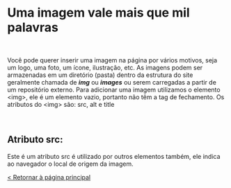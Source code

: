 # Uma imagem vale mais que mil palavras

  
  
&nbsp;
  
  

Você pode querer inserir uma imagem na página por vários motivos, seja um logo, uma foto, um ícone, ilustração, etc. As imagens podem ser armazenadas em um diretório (pasta) dentro da estrutura do site geralmente chamada de ***img*** ou ***images*** ou serem carregadas a partir de um repositório externo.
Para adicionar uma imagem utilizamos o elemento \<img\>, ele é um elemento vazio, portanto não têm a tag de fechamento. Os atributos do \<img\> são: src, alt e title

  
&nbsp;
  
  
## Atributo src:
Este é um atributo src é utilizado por outros elementos também, ele indica ao navegador o local de origem da imagem.

[< Retornar à página principal](../README.md)
